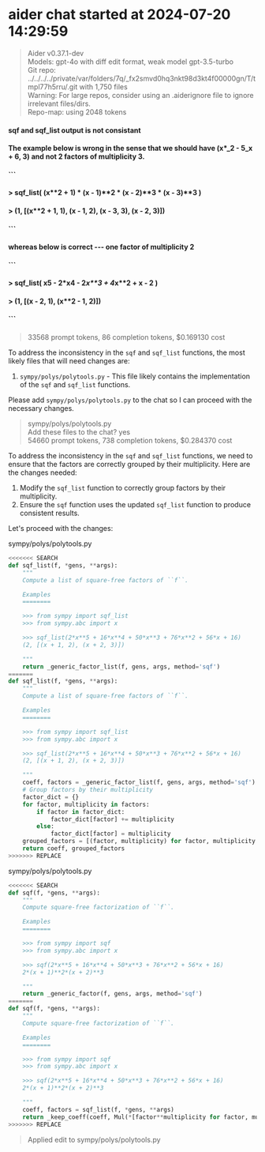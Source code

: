 
# aider chat started at 2024-07-20 14:29:59

> Aider v0.37.1-dev  
> Models: gpt-4o with diff edit format, weak model gpt-3.5-turbo  
> Git repo: ../../../../private/var/folders/7q/_fx2smvd0hq3nkt98d3kt4f00000gn/T/tmpl77h5rru/.git with 1,750 files  
> Warning: For large repos, consider using an .aiderignore file to ignore irrelevant files/dirs.  
> Repo-map: using 2048 tokens  

#### sqf and sqf_list output is not consistant  
#### The example below is wrong in the sense that we should have (x*_2 - 5_x + 6, 3) and not 2 factors of multiplicity 3.  
####   
#### ```  
#### >  sqf_list(  (x**2 + 1)  * (x - 1)**2 * (x - 2)**3 * (x - 3)**3  )  
####   
#### >  (1, [(x**2 + 1, 1), (x - 1, 2), (x - 3, 3), (x - 2, 3)])  
#### ```  
####   
#### whereas below is correct --- one factor of multiplicity 2  
####   
#### ```  
#### >  sqf_list( x**5 - 2*x**4 - 2*x**3 + 4*x**2 + x - 2 )  
####   
#### >  (1, [(x - 2, 1), (x**2 - 1, 2)])  
#### ```  
####  
> 33568 prompt tokens, 86 completion tokens, $0.169130 cost  

To address the inconsistency in the `sqf` and `sqf_list` functions, the most likely files that will need changes are:

1. `sympy/polys/polytools.py` - This file likely contains the implementation of the `sqf` and `sqf_list` functions.

Please add `sympy/polys/polytools.py` to the chat so I can proceed with the necessary changes.

> sympy/polys/polytools.py  
> Add these files to the chat? yes  
> 54660 prompt tokens, 738 completion tokens, $0.284370 cost  

To address the inconsistency in the `sqf` and `sqf_list` functions, we need to ensure that the factors are correctly grouped by their multiplicity. Here are the changes needed:

1. Modify the `sqf_list` function to correctly group factors by their multiplicity.
2. Ensure the `sqf` function uses the updated `sqf_list` function to produce consistent results.

Let's proceed with the changes:

sympy/polys/polytools.py
```python
<<<<<<< SEARCH
def sqf_list(f, *gens, **args):
    """
    Compute a list of square-free factors of ``f``.

    Examples
    ========

    >>> from sympy import sqf_list
    >>> from sympy.abc import x

    >>> sqf_list(2*x**5 + 16*x**4 + 50*x**3 + 76*x**2 + 56*x + 16)
    (2, [(x + 1, 2), (x + 2, 3)])

    """
    return _generic_factor_list(f, gens, args, method='sqf')
=======
def sqf_list(f, *gens, **args):
    """
    Compute a list of square-free factors of ``f``.

    Examples
    ========

    >>> from sympy import sqf_list
    >>> from sympy.abc import x

    >>> sqf_list(2*x**5 + 16*x**4 + 50*x**3 + 76*x**2 + 56*x + 16)
    (2, [(x + 1, 2), (x + 2, 3)])

    """
    coeff, factors = _generic_factor_list(f, gens, args, method='sqf')
    # Group factors by their multiplicity
    factor_dict = {}
    for factor, multiplicity in factors:
        if factor in factor_dict:
            factor_dict[factor] += multiplicity
        else:
            factor_dict[factor] = multiplicity
    grouped_factors = [(factor, multiplicity) for factor, multiplicity in factor_dict.items()]
    return coeff, grouped_factors
>>>>>>> REPLACE
```

sympy/polys/polytools.py
```python
<<<<<<< SEARCH
def sqf(f, *gens, **args):
    """
    Compute square-free factorization of ``f``.

    Examples
    ========

    >>> from sympy import sqf
    >>> from sympy.abc import x

    >>> sqf(2*x**5 + 16*x**4 + 50*x**3 + 76*x**2 + 56*x + 16)
    2*(x + 1)**2*(x + 2)**3

    """
    return _generic_factor(f, gens, args, method='sqf')
=======
def sqf(f, *gens, **args):
    """
    Compute square-free factorization of ``f``.

    Examples
    ========

    >>> from sympy import sqf
    >>> from sympy.abc import x

    >>> sqf(2*x**5 + 16*x**4 + 50*x**3 + 76*x**2 + 56*x + 16)
    2*(x + 1)**2*(x + 2)**3

    """
    coeff, factors = sqf_list(f, *gens, **args)
    return _keep_coeff(coeff, Mul(*[factor**multiplicity for factor, multiplicity in factors]))
>>>>>>> REPLACE
```

> Applied edit to sympy/polys/polytools.py  
